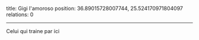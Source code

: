 title: Gigi l'amoroso
position: 36.89015728007744, 25.524170971804097
relations: 0

---


Celui qui traine par ici